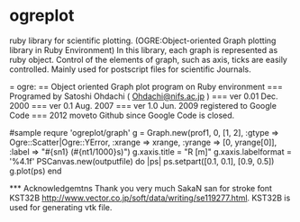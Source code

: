 # ogreplot
ruby library for scientific plotting. (OGRE:Object-oriented Graph plotting library in Ruby Environment)
In this library, each graph is represented as ruby object. Control of the elements of graph, such as axis, ticks are easily controlled.
Mainly used for postscript files for scientific Journals. 

= ogre: 
== Object oriented Graph plot program on Ruby environment
=== Programed by Satoshi Ohdachi ( Ohdachi@nifs.ac.jp )
===    ver 0.01 Dec. 2000
===    ver 0.1 Aug. 2007
===    ver 1.0 Jun. 2009 registered to Google Code
===    2012 moveto Github since Google Code is closed.

#sample
    requre 'ogreplot/graph'
    g = Graph.new(prof1, 0, [1, 2], :gtype => Ogre::Scatter|Ogre::YError, :xrange => xrange, :yrange => [0, yrange[0]], :label => "#{sn1} (#{nt1/1000}s)")
    g.xaxis.title = "R [m]"
    g.xaxis.labelformat = '%4.1f'
    PSCanvas.new(outputfile) do |ps|
      ps.setpart([0.1, 0.1], [0.9, 0.5])
      g.plot(ps)
    end

*** Acknowledgemtns
Thank you very much SakaN san for stroke font KST32B http://www.vector.co.jp/soft/data/writing/se119277.html.
KST32B is used for generating vtk file. 
